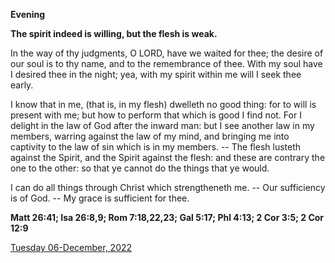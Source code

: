 **Evening**

**The spirit indeed is willing, but the flesh is weak.**
 
In the way of thy judgments, O LORD, have we waited for thee; the desire of our soul is to thy name, and to the remembrance of thee. With my soul have I desired thee in the night; yea, with my spirit within me will I seek thee early.
 
I know that in me, (that is, in my flesh) dwelleth no good thing: for to will is present with me; but how to perform that which is good I find not. For I delight in the law of God after the inward man: but I see another law in my members, warring against the law of my mind, and bringing me into captivity to the law of sin which is in my members. -- The flesh lusteth against the Spirit, and the Spirit against the flesh: and these are contrary the one to the other: so that ye cannot do the things that ye would.
 
I can do all things through Christ which strengtheneth me. -- Our sufficiency is of God. -- My grace is sufficient for thee.  

**Matt 26:41; Isa 26:8,9; Rom 7:18,22,23; Gal 5:17; Phl 4:13; 2 Cor 3:5; 2 Cor 12:9**

[Tuesday 06-December, 2022](https://t.me/daily_light)
